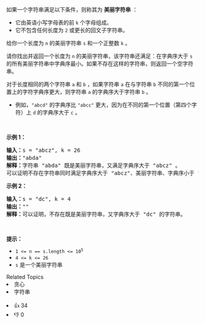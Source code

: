 <p>如果一个字符串满足以下条件，则称其为 <strong>美丽字符串</strong> ：</p>

<ul> 
 <li>它由英语小写字母表的前 <code>k</code> 个字母组成。</li> 
 <li>它不包含任何长度为 <code>2</code> 或更长的回文子字符串。</li> 
</ul>

<p>给你一个长度为 <code>n</code> 的美丽字符串 <code>s</code> 和一个正整数 <code>k</code> 。</p>

<p>请你找出并返回一个长度为 <code>n</code> 的美丽字符串，该字符串还满足：在字典序大于 <code>s</code> 的所有美丽字符串中字典序最小。如果不存在这样的字符串，则返回一个空字符串。</p>

<p>对于长度相同的两个字符串 <code>a</code> 和 <code>b</code> ，如果字符串 <code>a</code> 在与字符串 <code>b</code> 不同的第一个位置上的字符字典序更大，则字符串 <code>a</code> 的字典序大于字符串 <code>b</code> 。</p>

<ul> 
 <li>例如，<code>"abcd"</code> 的字典序比 <code>"abcc"</code> 更大，因为在不同的第一个位置（第四个字符）上 <code>d</code> 的字典序大于 <code>c</code> 。</li> 
</ul>

<p>&nbsp;</p>

<p><strong>示例 1：</strong></p>

<pre>
<strong>输入：</strong>s = "abcz", k = 26
<strong>输出：</strong>"abda"
<strong>解释：</strong>字符串 "abda" 既是美丽字符串，又满足字典序大于 "abcz" 。
可以证明不存在字符串同时满足字典序大于 "abcz"、美丽字符串、字典序小于 "abda" 这三个条件。
</pre>

<p><strong>示例 2：</strong></p>

<pre>
<strong>输入：</strong>s = "dc", k = 4
<strong>输出：</strong>""
<strong>解释：</strong>可以证明，不存在既是美丽字符串，又字典序大于 "dc" 的字符串。</pre>

<p>&nbsp;</p>

<p><strong>提示：</strong></p>

<ul> 
 <li><code>1 &lt;= n == s.length &lt;= 10<sup>5</sup></code></li> 
 <li><code>4 &lt;= k &lt;= 26</code></li> 
 <li><code>s</code> 是一个美丽字符串</li> 
</ul>

<div><div>Related Topics</div><div><li>贪心</li><li>字符串</li></div></div><br><div><li>👍 34</li><li>👎 0</li></div>